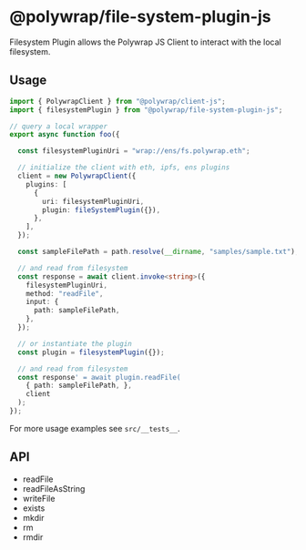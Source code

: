 # @polywrap/file-system-plugin-js

Filesystem Plugin allows the Polywrap JS Client to interact with the local filesystem.

## Usage

``` typescript
import { PolywrapClient } from "@polywrap/client-js";
import { filesystemPlugin } from "@polywrap/file-system-plugin-js";

// query a local wrapper
export async function foo({

  const filesystemPluginUri = "wrap://ens/fs.polywrap.eth";

  // initialize the client with eth, ipfs, ens plugins
  client = new PolywrapClient({
    plugins: [
      {
        uri: filesystemPluginUri,
        plugin: fileSystemPlugin({}),
      },
    ],
  });

  const sampleFilePath = path.resolve(__dirname, "samples/sample.txt");

  // and read from filesystem
  const response = await client.invoke<string>({
    filesystemPluginUri,
    method: "readFile",
    input: {
      path: sampleFilePath,
    },
  });

  // or instantiate the plugin
  const plugin = filesystemPlugin({});

  // and read from filesystem
  const response' = await plugin.readFile(
    { path: sampleFilePath, },
    client
  );
});
```

For more usage examples see `src/__tests__`.

## API

 - readFile
 - readFileAsString
 - writeFile
 - exists
 - mkdir
 - rm
 - rmdir
